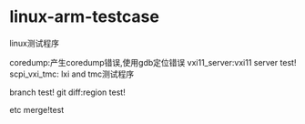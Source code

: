 # linux-arm-testcase
linux测试程序


coredump:产生coredump错误,使用gdb定位错误
vxi11_server:vxi11 server test!
scpi_vxi_tmc: lxi and tmc测试程序

branch test!
git diff:region test!

etc merge!test
